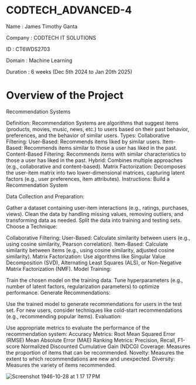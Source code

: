 # CODTECH_ADVANCED-4

Name : James Timothy Ganta   

Company : CODTECH IT SOLUTIONS 

ID : CT6WDS2703 

Domain : Machine Learning

Duration : 6 weeks (Dec 5th 2024 to Jan 20th 2025)

# Overview of the Project

  Recommendation Systems

Definition: Recommendation Systems are algorithms that suggest items (products, movies, music, news, etc.) to users based on their past behavior, preferences, and the behavior of similar users.
Types:
Collaborative Filtering:
User-Based: Recommends items liked by similar users.
Item-Based: Recommends items similar to those a user has liked in the past.
Content-Based Filtering: Recommends items with similar characteristics to those a user has liked in the past.
Hybrid: Combines multiple approaches (e.g., collaborative and content-based).
Matrix Factorization: Decomposes the user-item matrix into two lower-dimensional matrices, capturing latent factors (e.g., user preferences, item attributes).
Instructions: Build a Recommendation System

Data Collection and Preparation:

Gather a dataset containing user-item interactions (e.g., ratings, purchases, views).
Clean the data by handling missing values, removing outliers, and transforming data as needed.
Split the data into training and testing sets.
Choose a Technique:

Collaborative Filtering:
User-Based: Calculate similarity between users (e.g., using cosine similarity, Pearson correlation).
Item-Based: Calculate similarity between items (e.g., using cosine similarity, adjusted cosine similarity).
Matrix Factorization:
Use algorithms like Singular Value Decomposition (SVD), Alternating Least Squares (ALS), or Non-Negative Matrix Factorization (NMF).
Model Training:

Train the chosen model on the training data.
Tune hyperparameters (e.g., number of latent factors, regularization parameters) to optimize performance.
Generate Recommendations:

Use the trained model to generate recommendations for users in the test set.
For new users, consider techniques like cold-start recommendations (e.g., recommending popular items).
Evaluation:

Use appropriate metrics to evaluate the performance of the recommendation system:
Accuracy Metrics:
Root Mean Squared Error (RMSE)
Mean Absolute Error (MAE)
Ranking Metrics:
Precision, Recall, F1-score
Normalized Discounted Cumulative Gain (NDCG)
Coverage: Measures the proportion of items that can be recommended.
Novelty: Measures the extent to which recommendations are new and unexpected.
Diversity: Measures the variety of items recommended.

![Screenshot 1946-10-28 at 1 17 17 PM](https://github.com/user-attachments/assets/51b087a7-dd75-4664-8924-7d0ccea3f25b)
